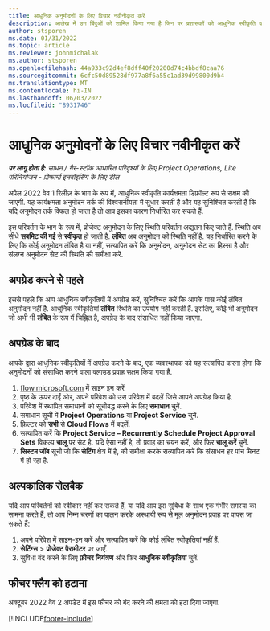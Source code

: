 ```yaml
---
title: आधुनिक अनुमोदनों के लिए विचार नवीनीकृत करें
description: आलेख में उन बिंदुओं को शामिल किया गया है जिन पर प्रशासकों को आधुनिक स्वीकृति कार्यक्षमता को सक्षम करते समय विचार करना चाहिए.
author: stsporen
ms.date: 01/31/2022
ms.topic: article
ms.reviewer: johnmichalak
ms.author: stsporen
ms.openlocfilehash: 44a933c92d4ef8dff40f20200d74c4bbdf8caa76
ms.sourcegitcommit: 6cfc50d89528df977a8f6a55c1ad39d99800d9b4
ms.translationtype: MT
ms.contentlocale: hi-IN
ms.lasthandoff: 06/03/2022
ms.locfileid: "8931746"
---
```

# <a name="upgrade-considerations-for-modern-approvals"></a>आधुनिक अनुमोदनों के लिए विचार नवीनीकृत करें 

_**पर लागू होता है:** साधन / गैर-स्टॉक आधारित परिदृश्यों के लिए Project Operations, Lite परिनियोजन - प्रोफार्मा इनवॉइसिंग के लिए डील_

अप्रैल 2022 वेव 1 रिलीज़ के भाग के रूप में, आधुनिक स्वीकृति कार्यक्षमता डिफ़ॉल्ट रूप से सक्षम की जाएगी. यह कार्यक्षमता अनुमोदन तर्क की विश्वसनीयता में सुधार करती है और यह सुनिश्चित करती है कि यदि अनुमोदन तर्क विफल हो जाता है तो आप इसका कारण निर्धारित कर सकते हैं.

इस परिवर्तन के भाग के रूप में, प्रोजेक्ट अनुमोदन के लिए स्थिति परिवर्तन अद्यतन किए जाते हैं. स्थिति अब सीधे **सबमिट की गई** से **स्वीकृत** हो जाती है. **लंबित** अब अनुमोदन की स्थिति नहीं है. यह निर्धारित करने के लिए कि कोई अनुमोदन लंबित है या नहीं, सत्यापित करें कि अनुमोदन, अनुमोदन सेट का हिस्सा है और संलग्न अनुमोदन सेट की स्थिति की समीक्षा करें.

## <a name="before-you-upgrade"></a>अपग्रेड करने से पहले

इससे पहले कि आप आधुनिक स्वीकृतियों में अपग्रेड करें, सुनिश्चित करें कि आपके पास कोई लंबित अनुमोदन नहीं है. आधुनिक स्वीकृतियां **लंबित** स्थिति का उपयोग नहीं करती हैं. इसलिए, कोई भी अनुमोदन जो अभी भी **लंबित** के रूप में चिह्नित है, अपग्रेड के बाद संसाधित नहीं किया जाएगा.

## <a name="after-you-upgrade"></a>अपग्रेड के बाद

आपके द्वारा आधुनिक स्वीकृतियों में अपग्रेड करने के बाद, एक व्यवस्थापक को यह सत्यापित करना होगा कि अनुमोदनों को संसाधित करने वाला क्लाउड प्रवाह सक्षम किया गया है.

1. [flow.microsoft.com](https://flow.microsoft.com) में साइन इन करें
2. पृष्ठ के ऊपर दाईं ओर, अपने परिवेश को उस परिवेश में बदलें जिसे आपने अपग्रेड किया है.
3. परिवेश में स्थापित समाधानों को सूचीबद्ध करने के लिए **समाधान** चुनें.
4. समाधान सूची में **Project Operations** या **Project Service** चुनें.
5. फ़िल्टर को **सभी** से **Cloud Flows** में बदलें.
6. सत्यापित करें कि **Project Service – Recurrently Schedule Project Approval Sets** विकल्प **चालू** पर सेट है. यदि ऐसा नहीं है, तो प्रवाह का चयन करें, और फिर **चालू करें** चुनें.
7. **सिस्टम जॉब** सूची जो कि **सेटिंग** क्षेत्र में है,  की समीक्षा करके सत्यापित करें कि संसाधन हर पांच मिनट में हो रहा है.

## <a name="short-term-rollback"></a>अल्पकालिक रोलबैक

यदि आप परिवर्तनों को स्वीकार नहीं कर सकते हैं, या यदि आप इस सुविधा के साथ एक गंभीर समस्या का सामना करते हैं, तो आप निम्न चरणों का पालन करके अस्थायी रूप से मूल अनुमोदन प्रवाह पर वापस जा सकते हैं:
1. अपने परिवेश में साइन-इन करें और सत्यापित करें कि कोई लंबित स्वीकृतियां नहीं हैं.
2. **सेटिंग्स** > **प्रोजेक्ट पैरामीटर** पर जाएँ.
3. सुविधा बंद करने के लिए **फ़ीचर नियंत्रण** और फिर **आधुनिक स्वीकृतियां** चुनें.

## <a name="removing-the-feature-flag"></a>फीचर फ्लैग को हटाना

अक्टूबर 2022 वेव 2 अपडेट में इस फीचर को बंद करने की क्षमता को हटा दिया जाएगा.

[!INCLUDE[footer-include](../includes/footer-banner.md)]
